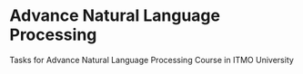 # Advance Natural Language Processing
Tasks for Advance Natural Language Processing Course in ITMO University
